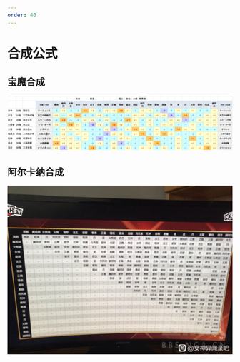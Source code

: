 ```yaml
---
order: 40
---
```


# 合成公式

## 宝魔合成

![宝魔合成](../public/宝魔合成.jpg)

## 阿尔卡纳合成

![阿尔卡纳合成](../public/阿尔卡纳合成.jpg)
